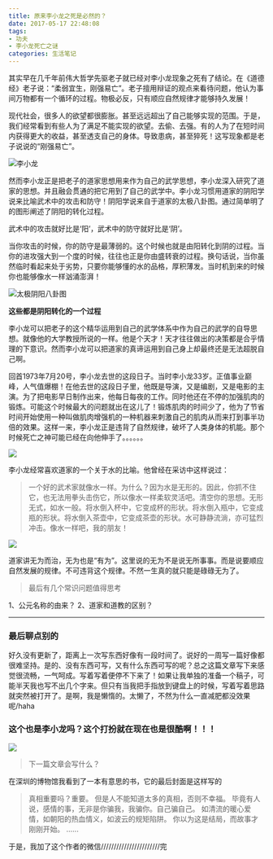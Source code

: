 ```yaml
---
title: 原来李小龙之死是必然的？
date: 2017-05-17 22:48:08
tags:
- 功夫
- 李小龙死亡之谜
categories: 生活笔记
---
```


其实早在几千年前伟大哲学先驱老子就已经对李小龙现象之死有了结论。在《道德经》老子说：“柔弱宜生，刚强易亡”。老子擅用辩证的观点来看待问题，他认为事间万物都有一个循环的过程。物极必反，只有顺应自然规律才能够持久发展！

现代社会，很多人的欲望都很膨胀。甚至远远超出了自己能够实现的范围。于是，我们经常看到有些人为了满足不能实现的欲望。去偷、去强。有的人为了在短时间内获得更大的收益，甚至透支自己的身体。导致患病，甚至猝死！这写现象都是老子说说的“刚强易亡”。

![李小龙](http://oe3vwrk94.bkt.clouddn.com/%E6%9D%8E%E5%B0%8F%E9%BE%99%E6%AD%BB%E4%BA%A1.jpg)

<!-- more -->
然而李小龙正是把老子的道家思想用来作为自己的武学思想，李小龙深入研究了道家的思想。并且融会贯通的把它用到了自己的武学中。李小龙习惯用道家的阴阳学说来比喻武术中的攻击和防守！阴阳学说来自于道家的太极八卦图。通过简单明了的图形阐述了阴阳的转化过程。

武术中的攻击就好比是‘阳’，武术中的防守就好比是‘阴’。

当你攻击的时候，你的防守是最薄弱的。这个时候也就是由阳转化到阴的过程。当你的进攻强大到一个度的时候，往往也正是你由盛转衰的过程。换句话说，当你虽然临时看起来处于劣势，只要你能够懂的水的品格，厚积薄发。当时机到来的时候你也能够像水一样汹涌澎湃！

![太极阴阳八卦图](http://oe3vwrk94.bkt.clouddn.com/%E5%A4%AA%E6%9E%81.jpg)

**这些都是阴阳转化的一个过程**

李小龙可以把老子的这个精华运用到自己的武学体系中作为自己的武学的自导思想。就像他的大学教授所说的一样。他是个天才！天才往往做出的决策都是合乎情理的下意识。然而李小龙可以把道家的真谛运用到自己身上却最终还是无法超脱自己啊。

回首1973年7月20号，李小龙去世的这段日子。当时李小龙33岁。正值事业巅峰，人气值爆棚！在他去世的这段日子里，他既是导演，又是编剧，又是电影的主演。为了把电影早日制作出来，他每日每夜的工作。同时他还在不停的加强肌肉的锻炼。可能这个时候最大的问题就出在这儿了！锻炼肌肉的时间少了，他为了节省时间开始使用一种叫做肌肉增强机的一种机器来刺激自己的肌肉从而来打到事半功倍的效果。这样一来，李小龙正是违背了自然规律，破坏了人类身体的机能。那个时候死亡之神可能已经在向他伸手了。。。。。。

![](http://oe3vwrk94.bkt.clouddn.com/%E6%9D%8E%E5%B0%8F%E9%BE%99%E6%AD%BB%E4%BA%A1.png)


李小龙经常喜欢道家的一个关于水的比喻。他曾经在采访中这样说过：

> 一个好的武术家就像水一样。为什么？因为水是无形的。因此，你抓不住它，也无法用拳头击伤它，所以像水一样柔软灵活吧。清空你的思想。无形无式，如水一般。将水倒入杯中，它变成杯的形状。将水倒入瓶中，它变成瓶的形状。将水倒入茶壶中，它变成茶壶的形状。水可静静流淌，亦可猛烈冲击。像水一样吧，我的朋友！


![](http://oe3vwrk94.bkt.clouddn.com/%E5%83%8F%E6%B0%B4%E4%B8%80%E6%A0%B7.png)


道家讲无为而治，无为也是“有为”。这里说的无为不是说无所事事。而是说要顺应自然发展的规律。不可违背这个规律。不然一生真的就只能是碌碌无为了。

> 最后有几个常识问题值得思考

  1、公元名称的由来？
  2、道家和道教的区别？

<hr/>

### 最后聊点别的

好久没有更新了，距离上一次写东西好像有一段时间了。说好的一周写一篇好像都很难坚持。是的、没有东西可写，又有什么东西可写的呢？总之这篇文章写下来感觉很流畅，一气呵成。写着写着便停不下来了！如果让我单独的准备一个稿子，可能半天我也写不出几个字来。但只有当我把手指放到键盘上的时候，写着写着思路就突然被打开了。是啊，我是懒惰的。太懒了，不然为什么一直减肥都没效果呢/haha

### 这个也是李小龙吗？这个打扮就在现在也是很酷啊！！！

![](http://oe3vwrk94.bkt.clouddn.com/%E6%9D%8E%E5%B0%8F%E9%BE%992.png)


> 下一篇文章会写什么？

在深圳的博物馆我看到了一本有意思的书，它的最后封面是这样写的

> 真相重要吗？重要。
但是人不能知道太多的真相，否则不幸福。
毕竟有人说，感情的事，无非是你骗我，我骗你。自己骗自己。
如清流的暖心爱情，如朝阳的热血情义，如波云的规矩陷阱。
你以为这是结局，而故事才刚刚开始。
......

于是，我加了这个作者的微信///////////////////////完
